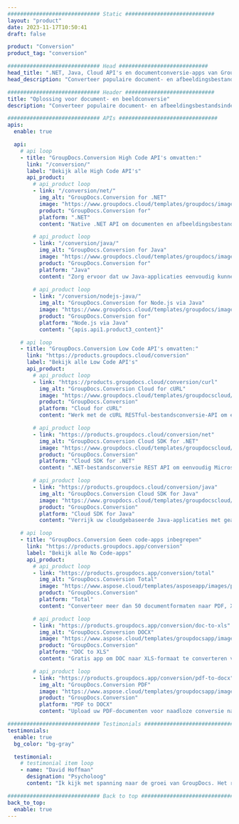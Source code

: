 ```yaml
---
############################# Static ############################
layout: "product"
date: 2023-11-17T10:50:41
draft: false

product: "Conversion"
product_tag: "conversion"

############################# Head ############################
head_title: ".NET, Java, Cloud API's en documentconversie-apps van GroupDocs"
head_description: "Converteer populaire document- en afbeeldingsbestandsindelingen op elk platform met app- en API-gebaseerde oplossingen."

############################# Header ############################
title: "Oplossing voor document- en beeldconversie"
description: "Converteer populaire document- en afbeeldingsbestandsindelingen op elk platform met app- en API-gebaseerde oplossingen."

############################# APIs ###############################
apis:
  enable: true

  api:
    # api loop
    - title: "GroupDocs.Conversion High Code API's omvatten:"
      link: "/conversion/"
      label: "Bekijk alle High Code API's"
      api_product:
        # api_product loop
        - link: "/conversion/net/"
          img_alt: "GroupDocs.Conversion for .NET"
          image: "https://www.groupdocs.cloud/templates/groupdocs/images/product-logos/groupdocs-conversion-net.png"
          product: "GroupDocs.Conversion for"
          platform: ".NET"
          content: "Native .NET API om documenten en afbeeldingsbestandsformaten nauwkeurig te converteren naar elk type .NET-toepassing. Ondersteunt het toevoegen van afbeeldingswatermerken tijdens de conversie."

        # api_product loop
        - link: "/conversion/java/"
          img_alt: "GroupDocs.Conversion for Java"
          image: "https://www.groupdocs.cloud/templates/groupdocs/images/product-logos/groupdocs-conversion-java.png"
          product: "GroupDocs.Conversion for"
          platform: "Java"
          content: "Zorg ervoor dat uw Java-applicaties eenvoudig kunnen converteren tussen alle industriestandaard documentformaten, waaronder Microsoft Office, PDF, HTML, afbeeldingen en vele andere."
          
        # api_product loop
        - link: "/conversion/nodejs-java/"
          img_alt: "GroupDocs.Conversion for Node.js via Java"
          image: "https://www.groupdocs.cloud/templates/groupdocs/images/product-logos/groupdocs-conversion-nodejs-java.png"
          product: "GroupDocs.Conversion for"
          platform: "Node.js via Java"
          content: "{apis.api1.product3_content}"

    # api loop
    - title: "GroupDocs.Conversion Low Code API's omvatten:"
      link: "https://products.groupdocs.cloud/conversion"
      label: "Bekijk alle Low Code API's"
      api_product:
        # api_product loop
        - link: "https://products.groupdocs.cloud/conversion/curl"
          img_alt: "GroupDocs.Conversion Cloud for cURL"
          image: "https://www.groupdocs.cloud/templates/groupdocscloud/images/sdk/272x272/groupdocs_conversion-for-curl.png"
          product: "GroupDocs.Conversion"
          platform: "Cloud for cURL"
          content: "Werk met de cURL RESTful-bestandsconversie-API om eenvoudig Microsoft Office, PDF, e-mail, project, HTML en andere veelgebruikte bestandsindelingen in uw toepassingen te converteren."

        # api_product loop
        - link: "https://products.groupdocs.cloud/conversion/net"
          img_alt: "GroupDocs.Conversion Cloud SDK for .NET"
          image: "https://www.groupdocs.cloud/templates/groupdocscloud/images/sdk/272x272/groupdocs_conversion-for-net.png"
          product: "GroupDocs.Conversion"
          platform: "Cloud SDK for .NET"
          content: ".NET-bestandsconversie REST API om eenvoudig Microsoft Office, PDF, E-mail, Project, HTML en andere veelgebruikte bestandsindelingen op elk platform te converteren met Cloud SDK."

        # api_product loop
        - link: "https://products.groupdocs.cloud/conversion/java"
          img_alt: "GroupDocs.Conversion Cloud SDK for Java"
          image: "https://www.groupdocs.cloud/templates/groupdocscloud/images/sdk/272x272/groupdocs_conversion-for-java.png"
          product: "GroupDocs.Conversion"
          platform: "Cloud SDK for Java"
          content: "Verrijk uw cloudgebaseerde Java-applicaties met geavanceerde documentconversiefuncties op elk platform dat REST-API's kan aanroepen."

    # api loop
    - title: "GroupDocs.Conversion Geen code-apps inbegrepen"
      link: "https://products.groupdocs.app/conversion"
      label: "Bekijk alle No Code-apps"
      api_product:
        # api_product loop
        - link: "https://products.groupdocs.app/conversion/total"
          img_alt: "GroupDocs.Conversion Total"
          image: "https://www.aspose.cloud/templates/asposeapp/images/products/logo/aspose_conversion-app.png"
          product: "GroupDocs.Conversion"
          platform: "Total"
          content: "Converteer meer dan 50 documentformaten naar PDF, XLSX, DOCX, XPS, HTML en meer."

        # api_product loop
        - link: "https://products.groupdocs.app/conversion/doc-to-xls"
          img_alt: "GroupDocs.Conversion DOCX"
          image: "https://www.aspose.cloud/templates/groupdocsapp/images/products/logo/groupdocs_words-app.png"
          product: "GroupDocs.Conversion"
          platform: "DOC to XLS"
          content: "Gratis app om DOC naar XLS-formaat te converteren vanuit elke webbrowser."

        # api_product loop
        - link: "https://products.groupdocs.app/conversion/pdf-to-docx"
          img_alt: "GroupDocs.Conversion PDF"
          image: "https://www.aspose.cloud/templates/groupdocsapp/images/products/logo/groupdocs_pdf-app.png"
          product: "GroupDocs.Conversion"
          platform: "PDF to DOCX"
          content: "Upload uw PDF-documenten voor naadloze conversie naar Word (DOCX)-formaat."

############################# Testimonials ###############################
testimonials:
  enable: true
  bg_color: "bg-gray"

  testimonial:
    # testimonial item loop
    - name: "David Hoffman"
      designation: "Psycholoog"
      content: "Ik kijk met spanning naar de groei van GroupDocs. Het reactievermogen van uw volledige team heeft me enorm geholpen, als ik met iemand bij GroupDocs praat, kan ik garanderen dat er iemand luistert en dingen voor elkaar krijgt."

############################# Back to top ###############################
back_to_top:
  enable: true
---
```

